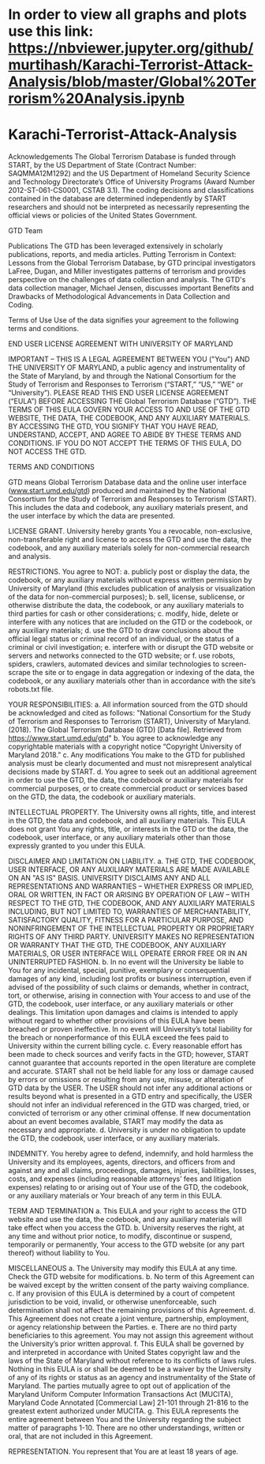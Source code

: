 # In order to view all graphs and plots use this link: https://nbviewer.jupyter.org/github/murtihash/Karachi-Terrorist-Attack-Analysis/blob/master/Global%20Terrorism%20Analysis.ipynb
# Karachi-Terrorist-Attack-Analysis
Acknowledgements
The Global Terrorism Database is funded through START, by the US Department of State (Contract Number: SAQMMA12M1292) and the US Department of Homeland Security Science and Technology Directorate’s Office of University Programs (Award Number 2012-ST-061-CS0001, CSTAB 3.1). The coding decisions and classifications contained in the database are determined independently by START researchers and should not be interpreted as necessarily representing the official views or policies of the United States Government.

GTD Team

Publications
The GTD has been leveraged extensively in scholarly publications, reports, and media articles. Putting Terrorism in Context: Lessons from the Global Terrorism Database, by GTD principal investigators LaFree, Dugan, and Miller investigates patterns of terrorism and provides perspective on the challenges of data collection and analysis. The GTD's data collection manager, Michael Jensen, discusses important Benefits and Drawbacks of Methodological Advancements in Data Collection and Coding.

Terms of Use
Use of the data signifies your agreement to the following terms and conditions.

END USER LICENSE AGREEMENT WITH UNIVERSITY OF MARYLAND

IMPORTANT – THIS IS A LEGAL AGREEMENT BETWEEN YOU ("You") AND THE UNIVERSITY OF MARYLAND, a public agency and instrumentality of the State of Maryland, by and through the National Consortium for the Study of Terrorism and Responses to Terrorism (“START,” “US,” “WE” or “University”). PLEASE READ THIS END USER LICENSE AGREEMENT (“EULA”) BEFORE ACCESSING THE Global Terrorism Database (“GTD”). THE TERMS OF THIS EULA GOVERN YOUR ACCESS TO AND USE OF THE GTD WEBSITE, THE DATA, THE CODEBOOK, AND ANY AUXILIARY MATERIALS. BY ACCESSING THE GTD, YOU SIGNIFY THAT YOU HAVE READ, UNDERSTAND, ACCEPT, AND AGREE TO ABIDE BY THESE TERMS AND CONDITIONS. IF YOU DO NOT ACCEPT THE TERMS OF THIS EULA, DO NOT ACCESS THE GTD.

TERMS AND CONDITIONS

GTD means Global Terrorism Database data and the online user interface (www.start.umd.edu/gtd) produced and maintained by the National Consortium for the Study of Terrorism and Responses to Terrorism (START). This includes the data and codebook, any auxiliary materials present, and the user interface by which the data are presented.

LICENSE GRANT. University hereby grants You a revocable, non-exclusive, non-transferable right and license to access the GTD and use the data, the codebook, and any auxiliary materials solely for non-commercial research and analysis.

RESTRICTIONS. You agree to NOT: a. publicly post or display the data, the codebook, or any auxiliary materials without express written permission by University of Maryland (this excludes publication of analysis or visualization of the data for non-commercial purposes); b. sell, license, sublicense, or otherwise distribute the data, the codebook, or any auxiliary materials to third parties for cash or other considerations; c. modify, hide, delete or interfere with any notices that are included on the GTD or the codebook, or any auxiliary materials; d. use the GTD to draw conclusions about the official legal status or criminal record of an individual, or the status of a criminal or civil investigation; e. interfere with or disrupt the GTD website or servers and networks connected to the GTD website; or f. use robots, spiders, crawlers, automated devices and similar technologies to screen-scrape the site or to engage in data aggregation or indexing of the data, the codebook, or any auxiliary materials other than in accordance with the site’s robots.txt file.

YOUR RESPONSIBILITIES: a. All information sourced from the GTD should be acknowledged and cited as follows: "National Consortium for the Study of Terrorism and Responses to Terrorism (START), University of Maryland. (2018). The Global Terrorism Database (GTD) [Data file]. Retrieved from https://www.start.umd.edu/gtd" b. You agree to acknowledge any copyrightable materials with a copyright notice “Copyright University of Maryland 2018.” c. Any modifications You make to the GTD for published analysis must be clearly documented and must not misrepresent analytical decisions made by START. d. You agree to seek out an additional agreement in order to use the GTD, the data, the codebook or auxiliary materials for commercial purposes, or to create commercial product or services based on the GTD, the data, the codebook or auxiliary materials.

INTELLECTUAL PROPERTY. The University owns all rights, title, and interest in the GTD, the data and codebook, and all auxiliary materials. This EULA does not grant You any rights, title, or interests in the GTD or the data, the codebook, user interface, or any auxiliary materials other than those expressly granted to you under this EULA.

DISCLAIMER AND LIMITATION ON LIABILITY. a. THE GTD, THE CODEBOOK, USER INTERFACE, OR ANY AUXILIARY MATERIALS ARE MADE AVAILABLE ON AN "AS IS" BASIS. UNIVERSITY DISCLAIMS ANY AND ALL REPRESENTATIONS AND WARRANTIES – WHETHER EXPRESS OR IMPLIED, ORAL OR WRITTEN, IN FACT OR ARISING BY OPERATION OF LAW – WITH RESPECT TO THE GTD, THE CODEBOOK, AND ANY AUXILIARY MATERIALS INCLUDING, BUT NOT LIMITED TO, WARRANTIES OF MERCHANTABILITY, SATISFACTORY QUALITY, FITNESS FOR A PARTICULAR PURPOSE, AND NONINFRINGEMENT OF THE INTELLECTUAL PROPERTY OR PROPRIETARY RIGHTS OF ANY THIRD PARTY. UNIVERSITY MAKES NO REPRESENTATION OR WARRANTY THAT THE GTD, THE CODEBOOK, ANY AUXILIARY MATERIALS, OR USER INTERFACE WILL OPERATE ERROR FREE OR IN AN UNINTERRUPTED FASHION. b. In no event will the University be liable to You for any incidental, special, punitive, exemplary or consequential damages of any kind, including lost profits or business interruption, even if advised of the possibility of such claims or demands, whether in contract, tort, or otherwise, arising in connection with Your access to and use of the GTD, the codebook, user interface, or any auxiliary materials or other dealings. This limitation upon damages and claims is intended to apply without regard to whether other provisions of this EULA have been breached or proven ineffective. In no event will University’s total liability for the breach or nonperformance of this EULA exceed the fees paid to University within the current billing cycle. c. Every reasonable effort has been made to check sources and verify facts in the GTD; however, START cannot guarantee that accounts reported in the open literature are complete and accurate. START shall not be held liable for any loss or damage caused by errors or omissions or resulting from any use, misuse, or alteration of GTD data by the USER. The USER should not infer any additional actions or results beyond what is presented in a GTD entry and specifically, the USER should not infer an individual referenced in the GTD was charged, tried, or convicted of terrorism or any other criminal offense. If new documentation about an event becomes available, START may modify the data as necessary and appropriate. d. University is under no obligation to update the GTD, the codebook, user interface, or any auxiliary materials.

INDEMNITY. You hereby agree to defend, indemnify, and hold harmless the University and its employees, agents, directors, and officers from and against any and all claims, proceedings, damages, injuries, liabilities, losses, costs, and expenses (including reasonable attorneys’ fees and litigation expenses) relating to or arising out of Your use of the GTD, the codebook, or any auxiliary materials or Your breach of any term in this EULA.

TERM AND TERMINATION a. This EULA and your right to access the GTD website and use the data, the codebook, and any auxiliary materials will take effect when you access the GTD. b. University reserves the right, at any time and without prior notice, to modify, discontinue or suspend, temporarily or permanently, Your access to the GTD website (or any part thereof) without liability to You.

MISCELLANEOUS a. The University may modify this EULA at any time. Check the GTD website for modifications. b. No term of this Agreement can be waived except by the written consent of the party waiving compliance. c. If any provision of this EULA is determined by a court of competent jurisdiction to be void, invalid, or otherwise unenforceable, such determination shall not affect the remaining provisions of this Agreement. d. This Agreement does not create a joint venture, partnership, employment, or agency relationship between the Parties. e. There are no third party beneficiaries to this agreement. You may not assign this agreement without the University’s prior written approval. f. This EULA shall be governed by and interpreted in accordance with United States copyright law and the laws of the State of Maryland without reference to its conflicts of laws rules. Nothing in this EULA is or shall be deemed to be a waiver by the University of any of its rights or status as an agency and instrumentality of the State of Maryland. The parties mutually agree to opt out of application of the Maryland Uniform Computer Information Transactions Act (MUCITA), Maryland Code Annotated [Commercial Law] 21-101 through 21-816 to the greatest extent authorized under MUCITA. 
g. This EULA represents the entire agreement between You and the University regarding the subject matter of paragraphs 1-10. There are no other understandings, written or oral, that are not included in this Agreement.

REPRESENTATION. You represent that You are at least 18 years of age.
